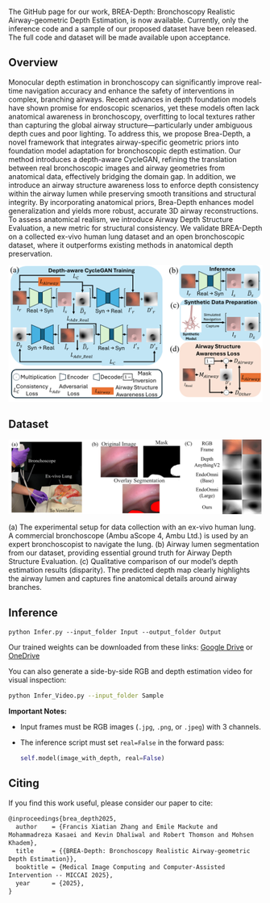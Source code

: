 The GitHub page for our work, BREA-Depth: Bronchoscopy Realistic Airway-geometric Depth Estimation, is now available. Currently, only the inference code and a sample of our proposed dataset have been released. The full code and dataset will be made available upon acceptance.

## Overview

Monocular depth estimation in bronchoscopy can significantly improve real-time navigation accuracy and enhance the safety of interventions in complex, branching airways. Recent advances in depth foundation models have shown promise for endoscopic scenarios, yet these models often lack anatomical awareness in bronchoscopy, overfitting to local textures rather than capturing the global airway structure—particularly under ambiguous depth cues and poor lighting.
To address this, we propose Brea-Depth, a novel framework that integrates airway-specific geometric priors into foundation model adaptation for bronchoscopic depth estimation. Our method introduces a depth-aware CycleGAN, refining the translation between real bronchoscopic images and airway geometries from anatomical data, effectively bridging the domain gap. In addition, we introduce an airway structure awareness loss to enforce depth consistency within the airway lumen while preserving smooth transitions and structural integrity. By incorporating anatomical priors, Brea-Depth enhances model generalization and yields more robust, accurate 3D airway reconstructions. To assess anatomical realism, we introduce Airway Depth Structure Evaluation, a new metric for structural consistency.
We validate BREA-Depth on a collected ex-vivo human lung dataset and an open bronchoscopic dataset, where it outperforms existing methods in anatomical depth preservation.

![image](Fig/Overview.png)


## Dataset
![image](Fig/experimentsV1.png)

(a) The experimental setup for data collection with an ex-vivo human lung. A commercial bronchoscope (Ambu aScope 4, Ambu Ltd.) is used by an expert bronchoscopist to navigate the lung.
(b) Airway lumen segmentation from our dataset, providing essential ground truth for Airway Depth Structure Evaluation.
(c) Qualitative comparison of our model’s depth estimation results (disparity). The predicted depth map clearly highlights the airway lumen and captures fine anatomical details around airway branches.

## Inference
```
python Infer.py --input_folder Input --output_folder Output 
```
Our trained weights can be downloaded from these links: [Google Drive]([https://uoe-my.sharepoint.com/:f:/g/personal/xzhang19_ed_ac_uk/ElxJu_eRjeFIhQCUXygyc50BMhc1fB0INsz457FCE0ZT8A?e=6Vc4Ek](https://drive.google.com/drive/folders/1mFOKW2OIbGlm_1edv_oenKm2jjKfBT4o?usp=drive_link)) or [OneDrive](https://uoe-my.sharepoint.com/:f:/g/personal/xzhang19_ed_ac_uk/ElxJu_eRjeFIhQCUXygyc50BMhc1fB0INsz457FCE0ZT8A?e=6Vc4Ek)

You can also generate a side-by-side RGB and depth estimation video for visual inspection:

```bash
python Infer_Video.py --input_folder Sample
```

**Important Notes:**

- Input frames must be RGB images (`.jpg`, `.png`, or `.jpeg`) with 3 channels.

- The inference script must set `real=False` in the forward pass:

  ```python
  self.model(image_with_depth, real=False)
  ```


## Citing

If you find this work useful, please consider our paper to cite:

```
@inproceedings{brea_depth2025,
  author    = {Francis Xiatian Zhang and Emile Mackute and Mohammadreza Kasaei and Kevin Dhaliwal and Robert Thomson and Mohsen Khadem},
  title     = {{BREA-Depth: Bronchoscopy Realistic Airway-geometric Depth Estimation}},
  booktitle = {Medical Image Computing and Computer-Assisted Intervention -- MICCAI 2025},
  year      = {2025},
}
```
